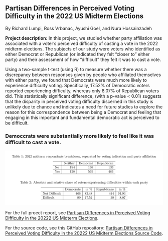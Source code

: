 ## Partisan Differences in Perceived Voting Difficulty in the 2022 US Midterm Elections

By Richard Lumpi, Ross Vrbanac, Ayushi Goel, and Nura Hossainzadeh

**Project description:** In this project, we studied whether party affiliation was associated with a voter’s perceived difficulty of casting a vote in the 2022 midterm elections. The subjects of our study were voters who identified as either Democrat or Republican (or indicated they felt “closer to” either party) and their assessment of how “difficult” they felt it was to cast a vote. 

Using a two-sample t-test (using R) to measure whether there was a discrepancy between responses given by people who affiliated themselves with either party, we found that Democrats were much more likely to experience difficulty voting. Specifically, 17.52% of Democratic voters reported experiencing difficulty, whereas only 8.07% of Republican voters did. This statistically significant difference, (with a p-value < 0.01) suggests that the disparity in perceived voting difficulty discerned in this study is unlikely due to chance and indicates a need for future studies to explore the reason for this correspondence between being a Democrat and feeling that engaging in this important and fundamental democratic act is perceived to be difficult. 

### Democcrats were substantially more likely to feel like it was difficult to cast a vote. 

<img src="images/table_voting_difficulty.png?raw=true"/>

For the full proect report, see [Partisan Differences in Perceived Voting Difficulty in the 20222 US Midterm Elections](/pdf/203_voting_difficulties_writeup.pdf).

For the source code, see this GitHub repository: [Partisan Differences in Perceived Voting Difficulty in the 20222 US Midterm Elections Source Code](https://github.com/nuraalia/voting_difficulties).
